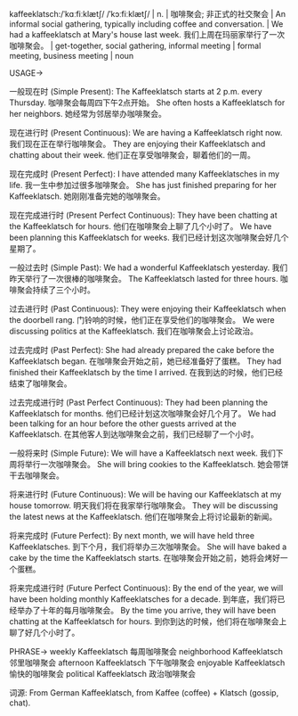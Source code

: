 kaffeeklatsch:/ˈkɑːfiːklætʃ/ /ˈkɔːfiːklætʃ/ | n. | 咖啡聚会; 非正式的社交聚会 | An informal social gathering, typically including coffee and conversation.  |  We had a kaffeeklatsch at Mary's house last week.  我们上周在玛丽家举行了一次咖啡聚会。 |  get-together, social gathering, informal meeting |  formal meeting, business meeting | noun

USAGE->

一般现在时 (Simple Present):
The Kaffeeklatsch starts at 2 p.m. every Thursday.  咖啡聚会每周四下午2点开始。
She often hosts a Kaffeeklatsch for her neighbors. 她经常为邻居举办咖啡聚会。

现在进行时 (Present Continuous):
We are having a Kaffeeklatsch right now. 我们现在正在举行咖啡聚会。
They are enjoying their Kaffeeklatsch and chatting about their week. 他们正在享受咖啡聚会，聊着他们的一周。

现在完成时 (Present Perfect):
I have attended many Kaffeeklatsches in my life. 我一生中参加过很多咖啡聚会。
She has just finished preparing for her Kaffeeklatsch. 她刚刚准备完她的咖啡聚会。

现在完成进行时 (Present Perfect Continuous):
They have been chatting at the Kaffeeklatsch for hours. 他们在咖啡聚会上聊了几个小时了。
We have been planning this Kaffeeklatsch for weeks. 我们已经计划这次咖啡聚会好几个星期了。

一般过去时 (Simple Past):
We had a wonderful Kaffeeklatsch yesterday. 我们昨天举行了一次很棒的咖啡聚会。
The Kaffeeklatsch lasted for three hours. 咖啡聚会持续了三个小时。

过去进行时 (Past Continuous):
They were enjoying their Kaffeeklatsch when the doorbell rang. 门铃响的时候，他们正在享受他们的咖啡聚会。
We were discussing politics at the Kaffeeklatsch. 我们在咖啡聚会上讨论政治。

过去完成时 (Past Perfect):
She had already prepared the cake before the Kaffeeklatsch began.  在咖啡聚会开始之前，她已经准备好了蛋糕。
They had finished their Kaffeeklatsch by the time I arrived.  在我到达的时候，他们已经结束了咖啡聚会。

过去完成进行时 (Past Perfect Continuous):
They had been planning the Kaffeeklatsch for months. 他们已经计划这次咖啡聚会好几个月了。
We had been talking for an hour before the other guests arrived at the Kaffeeklatsch. 在其他客人到达咖啡聚会之前，我们已经聊了一个小时。

一般将来时 (Simple Future):
We will have a Kaffeeklatsch next week.  我们下周将举行一次咖啡聚会。
She will bring cookies to the Kaffeeklatsch.  她会带饼干去咖啡聚会。

将来进行时 (Future Continuous):
We will be having our Kaffeeklatsch at my house tomorrow. 明天我们将在我家举行咖啡聚会。
They will be discussing the latest news at the Kaffeeklatsch. 他们在咖啡聚会上将讨论最新的新闻。

将来完成时 (Future Perfect):
By next month, we will have held three Kaffeeklatsches. 到下个月，我们将举办三次咖啡聚会。
She will have baked a cake by the time the Kaffeeklatsch starts. 在咖啡聚会开始之前，她将会烤好一个蛋糕。

将来完成进行时 (Future Perfect Continuous):
By the end of the year, we will have been holding monthly Kaffeeklatsches for a decade. 到年底，我们将已经举办了十年的每月咖啡聚会。
By the time you arrive, they will have been chatting at the Kaffeeklatsch for hours.  到你到达的时候，他们将在咖啡聚会上聊了好几个小时了。



PHRASE->
weekly Kaffeeklatsch 每周咖啡聚会
neighborhood Kaffeeklatsch 邻里咖啡聚会
afternoon Kaffeeklatsch 下午咖啡聚会
enjoyable Kaffeeklatsch 愉快的咖啡聚会
political Kaffeeklatsch 政治咖啡聚会


词源:  From German Kaffeeklatsch, from Kaffee (coffee) + Klatsch (gossip, chat).
